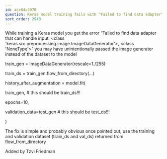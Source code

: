```yaml
---
id: ace84c3970
question: Keras model training fails with “Failed to find data adapter”
sort_order: 2940
---
```


While training a Keras model you get the error “Failed to find data adapter that can handle input: <class 'keras.src.preprocessing.image.ImageDataGenerator'>, <class 'NoneType'>” you may have unintentionally passed the image generator instead of the dataset to the model

train_gen = ImageDataGenerator(rescale=1./255)

train_ds = train_gen.flow_from_directory(…)

history_after_augmentation = model.fit(

train_gen, # this should be train_ds!!!

epochs=10,

validation_data=test_gen # this should be test_ds!!!

)

The fix is simple and probably obvious once pointed out, use the training and validation dataset (train_ds and val_ds) returned from flow_from_directory

Added by Tzvi Friedman

